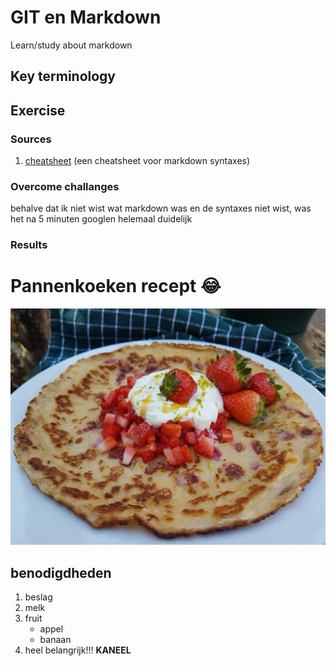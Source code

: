 # GIT en Markdown
Learn/study about markdown

## Key terminology



## Exercise
### Sources
1. [cheatsheet](https://www.markdownguide.org/cheat-sheet/) (een cheatsheet voor markdown syntaxes)


### Overcome challanges
behalve dat ik niet wist wat markdown was en de syntaxes niet wist, was het na 5 minuten googlen helemaal duidelijk









### **Results**
# Pannenkoeken recept :joy:
![alt text](https://github.com/TechGrounds-Cloud8/cloud8-Killian97/blob/main/00_includes/Pannenkoek-met-aardbei.png)

## benodigdheden
1. beslag
2. melk
3. fruit
    - appel
    - banaan
4. heel belangrijk!!! **KANEEL**

